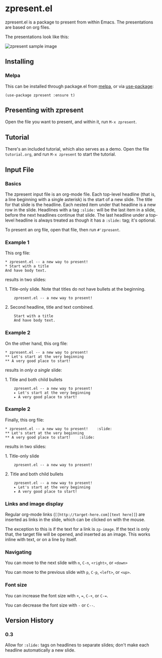 # zpresent.el #

zpresent.el is a package to present from within Emacs. The presentations are based on org files.

The presentations look like this:

![zpresent sample image](http://i.imgur.com/x2RFo2e.jpg)

## Installing

### Melpa

This can be installed through package.el from [melpa](https://melpa.org/#/zpresent), or via [use-package](https://github.com/jwiegley/use-package):

    (use-package zpresent :ensure t)

## Presenting with zpresent

Open the file you want to present, and within it, run `M-x zpresent`.

## Tutorial

There's an included tutorial, which also serves as a demo. Open the file `tutorial.org`, and run `M-x zpresent` to start the tutorial.

## Input File

### Basics

The zpresent input file is an org-mode file. Each top-level headline (that is, a line beginning with a single asterisk) is the start of a new slide. The title for that slide is the headline. Each nested item under that headline is a new row in the slide. Headlines with a tag `:slide:` will be the last item in a slide, before the next headlines continue that slide. The last headline under a top-level headline is always treated as though it has a `:slide:` tag; it's optional.

To present an org file, open that file, then run `#'zpresent`.

### Example 1

This org file:

    * zpresent.el -- a new way to present!
    * Start with a title
    And have body text.

results in two slides:

1\. Title-only slide. Note that titles do not have bullets at the beginning.


```
    zpresent.el -- a new way to present!
```

2\. Second headline, title and text combined.

```
    Start with a title
    And have body text.
```

### Example 2

On the other hand, this org file:

    * zpresent.el -- a new way to present!
    ** Let's start at the very beginning
    ** A very good place to start!

results in _only a single_ slide:

1\. Title and both child bullets

```
    zpresent.el -- a new way to present!
    ▸ Let's start at the very beginning
    ▸ A very good place to start!
```

### Example 2

Finally, this org file:

    * zpresent.el -- a new way to present!    :slide:
    ** Let's start at the very beginning
    ** A very good place to start!    :slide:

results in two slides:

1\. Title-only slide


```
    zpresent.el -- a new way to present!
```

2\. Title and both child bullets

```
    zpresent.el -- a new way to present!
    ▸ Let's start at the very beginning
    ▸ A very good place to start!
```

### Links and image display

Regular org-mode links (`[[http://target-here.com][text here]]`) are inserted as links in the slide, which can be clicked on with the mouse.

The exception to this is if the text for a link is `zp-image`. If the text is only that, the target file will be opened, and inserted as an image. This works inline with text, or on a line by itself.

### Navigating

You can move to the next slide with `n`, `C-n`, `<right>`, or `<down>`

You can move to the previous slide with `p`, `C-p`, `<left>`, or `<up>`.

### Font size

You can increase the font size with `+`, `=`, `C-+`, or `C-=`.

You can decrease the font size with `-` or `C--`.

## Version History

### 0.3

Allow for `:slide:` tags on headlines to separate slides; don't make each headline automatically a new slide.
